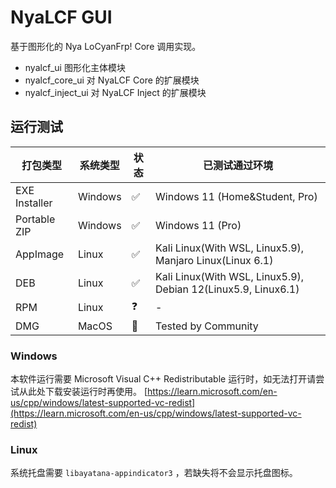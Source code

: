 # NyaLCF GUI

基于图形化的 Nya LoCyanFrp! Core 调用实现。

- nyalcf_ui 图形化主体模块
- nyalcf_core_ui 对 NyaLCF Core 的扩展模块
- nyalcf_inject_ui 对 NyaLCF Inject 的扩展模块

## 运行测试

| 打包类型          | 系统类型    | 状态 | 已测试通过环境                                                       |
|---------------|---------|----|---------------------------------------------------------------|
| EXE Installer | Windows | ✅  | Windows 11 (Home&Student, Pro)                                |
| Portable ZIP  | Windows | ✅  | Windows 11 (Pro)                                              |
| AppImage      | Linux   | ✅  | Kali Linux(With WSL, Linux5.9), Manjaro Linux(Linux 6.1)      |
| DEB           | Linux   | ✅  | Kali Linux(With WSL, Linux5.9), Debian 12(Linux5.9, Linux6.1) |
| RPM           | Linux   | ❓  | -                                                             |
| DMG           | MacOS   | 💠 | Tested by Community                                           |

### Windows

本软件运行需要 Microsoft Visual C++ Redistributable 运行时，如无法打开请尝试从此处下载安装运行时再使用。
[https://learn.microsoft.com/en-us/cpp/windows/latest-supported-vc-redist](https://learn.microsoft.com/en-us/cpp/windows/latest-supported-vc-redist)

### Linux

系统托盘需要 `libayatana-appindicator3` ，若缺失将不会显示托盘图标。
